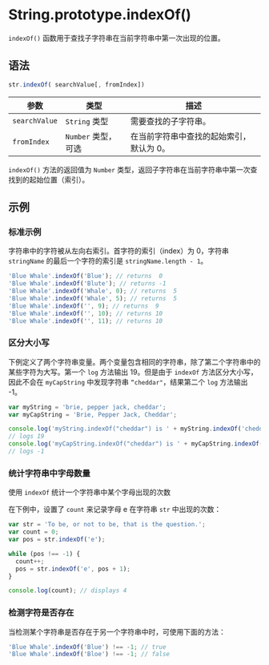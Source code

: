 # String.prototype.indexOf()

`indexOf()` 函数用于查找子字符串在当前字符串中第一次出现的位置。

## 语法

```js
str.indexOf( searchValue[, fromIndex])
```

| 参数          | 类型                | 描述                                     |
| ------------- | ------------------- | ---------------------------------------- |
| `searchValue` | `String` 类型       | 需要查找的子字符串。                     |
| `fromIndex`   | `Number` 类型，可选 | 在当前字符串中查找的起始索引，默认为 0。 |

`indexOf()` 方法的返回值为 `Number` 类型，返回子字符串在当前字符串中第一次查找到的起始位置（索引）。

## 示例

### 标准示例

字符串中的字符被从左向右索引。首字符的索引（index）为 0，字符串 `stringName` 的最后一个字符的索引是 `stringName.length - 1`。

```js
'Blue Whale'.indexOf('Blue'); // returns  0
'Blue Whale'.indexOf('Blute'); // returns -1
'Blue Whale'.indexOf('Whale', 0); // returns  5
'Blue Whale'.indexOf('Whale', 5); // returns  5
'Blue Whale'.indexOf('', 9); // returns  9
'Blue Whale'.indexOf('', 10); // returns 10
'Blue Whale'.indexOf('', 11); // returns 10
```

### 区分大小写

下例定义了两个字符串变量。两个变量包含相同的字符串，除了第二个字符串中的某些字符为大写。第一个 `log` 方法输出 19。但是由于 `indexOf` 方法区分大小写，因此不会在 `myCapString` 中发现字符串 `“cheddar"`，结果第二个 `log` 方法输出 -1。

```js
var myString = 'brie, pepper jack, cheddar';
var myCapString = 'Brie, Pepper Jack, Cheddar';

console.log('myString.indexOf("cheddar") is ' + myString.indexOf('cheddar'));
// logs 19
console.log('myCapString.indexOf("cheddar") is ' + myCapString.indexOf('cheddar'));
// logs -1
```

### 统计字符串中字母数量

使用 `indexOf` 统计一个字符串中某个字母出现的次数

在下例中，设置了 `count` 来记录字母 e 在字符串 `str` 中出现的次数：

```js
var str = 'To be, or not to be, that is the question.';
var count = 0;
var pos = str.indexOf('e');

while (pos !== -1) {
  count++;
  pos = str.indexOf('e', pos + 1);
}

console.log(count); // displays 4
```

### 检测字符是否存在

当检测某个字符串是否存在于另一个字符串中时，可使用下面的方法：

```js
'Blue Whale'.indexOf('Blue') !== -1; // true
'Blue Whale'.indexOf('Bloe') !== -1; // false
```
